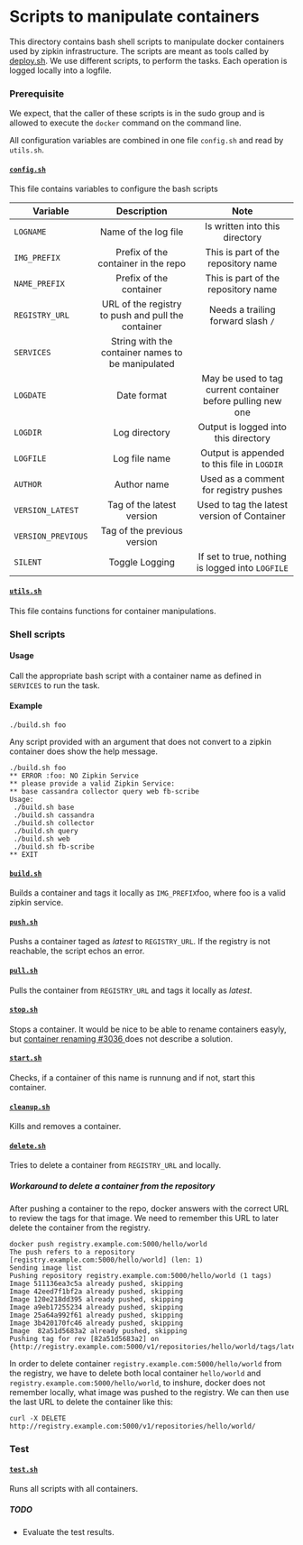 # Scripts to manipulate containers

This directory contains bash shell scripts to manipulate docker containers used by zipkin infrastructure.
The scripts are meant as tools called by [deploy.sh](../deploy.sh).
We use different scripts, to perform the tasks. Each operation is logged locally into a logfile.

### Prerequisite
We expect, that the caller of these scripts is in the sudo group and is allowed to execute the `docker` 
command on the command line. 

All configuration variables are combined in one file `config.sh` and read by `utils.sh`.
#### [`config.sh`](config.sh)
This file contains variables to configure the bash scripts

| Variable | Description | Note |
|---------|:---------:|:-------:|
|`LOGNAME`  | Name of the log file | Is written into this directory|
|`IMG_PREFIX`   | Prefix of the container in the repo | This is part of the repository name| 
|`NAME_PREFIX`   | Prefix of the container | This is part of the repository name| 
|`REGISTRY_URL`| URL of the registry to push and pull the container | Needs a trailing forward slash `/`|
|`SERVICES` | String with the container names to be manipulated  | |
|`LOGDATE`| Date format| May be used to tag current container before pulling new one |
|`LOGDIR`| Log directory| Output is logged into this directory |
|`LOGFILE`| Log file name| Output is appended to this file in `LOGDIR`|
|`AUTHOR`|Author name| Used as a comment for registry pushes|
|`VERSION_LATEST`| Tag of the latest version|Used to tag the latest version of Container|
|`VERSION_PREVIOUS`| Tag of the previous version||
|`SILENT`| Toggle Logging| If set to true, nothing is logged into `LOGFILE`|
#### [`utils.sh`](utils.sh) 
This file contains functions for container manipulations.

### Shell scripts
####  Usage
Call the appropriate bash script with a container name
as defined in  `SERVICES` to run the task. 

#### Example
`./build.sh foo`

Any script provided with an argument that does not convert to a zipkin container does show the help message.
```
./build.sh foo
** ERROR :foo: NO Zipkin Service
** please provide a valid Zipkin Service: 
** base cassandra collector query web fb-scribe
Usage:
 ./build.sh base 
 ./build.sh cassandra 
 ./build.sh collector 
 ./build.sh query 
 ./build.sh web 
 ./build.sh fb-scribe 
** EXIT 

```
#### [`build.sh`](build.sh)
Builds a container and  tags it locally as `IMG_PREFIX`foo, where foo is a valid zipkin service.
#### [`push.sh`](push.sh)
Pushs a container taged as *latest* to `REGISTRY_URL`. If the registry is not reachable, the script echos an error.
#### [`pull.sh`](pull.sh)
Pulls the container from `REGISTRY_URL` and tags it locally as *latest*.
#### [`stop.sh`](stop.sh)
Stops a container. It would be nice to be able to
rename containers easyly, but [ container renaming #3036 ](https://github.com/dotcloud/docker/issues/3036) 
does not describe a solution.
#### [`start.sh`](start.sh)
Checks, if a container of this name is runnung and if not, start this container.
#### [`cleanup.sh`](cleanup.sh)
Kills and removes a container.
#### [`delete.sh`](delete.sh)
Tries to delete a container from `REGISTRY_URL` and locally.

##### Workaround to delete a container from the repository
After pushing a container to the repo, docker answers with the correct URL to review the tags for that image. 
  We need to remember this URL to later delete the container from the registry.

``` 
docker push registry.example.com:5000/hello/world 
The push refers to a repository [registry.example.com:5000/hello/world] (len: 1)
Sending image list
Pushing repository registry.example.com:5000/hello/world (1 tags)
Image 511136ea3c5a already pushed, skipping
Image 42eed7f1bf2a already pushed, skipping
Image 120e218dd395 already pushed, skipping
Image a9eb17255234 already pushed, skipping
Image 25a64a992f61 already pushed, skipping
Image 3b420170fc46 already pushed, skipping
Image  82a51d5683a2 already pushed, skipping
Pushing tag for rev [82a51d5683a2] on {http://registry.example.com:5000/v1/repositories/hello/world/tags/latest} 
```
In order to delete container `registry.example.com:5000/hello/world` from the registry, we have to delete both local container `hello/world` and `registry.example.com:5000/hello/world`, to inshure, docker does not remember locally, what image was pushed to the registry. 
We can then use the last URL to delete the container like this:

`curl -X DELETE http://registry.example.com:5000/v1/repositories/hello/world/`

### Test
#### [`test.sh`](test.sh)
Runs all scripts with all containers. 
##### TODO
* Evaluate the test results.

